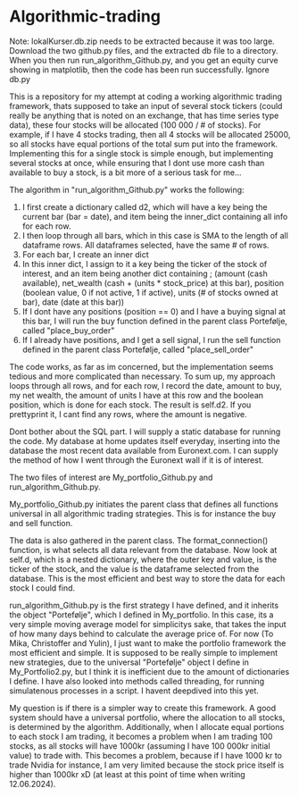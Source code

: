 # Algorithmic-trading
Note:
lokalKurser.db.zip needs to be extracted because it was too large. Download the two github.py files, and the extracted db file to a directory. When you then run run_algorithm_Github.py, and you get an equity curve showing in matplotlib, then the code has been run successfully. Ignore db.py

This is a repository for my attempt at coding a working algorithmic trading framework, thats supposed to take an input of several stock tickers (could really be anything that is noted on an exchange, that has time series type data), these four stocks will be allocated (100 000 / # of stocks). For example, if I have 4 stocks trading, then all 4 stocks will be allocated 25000, so all stocks have equal portions of the total sum put into the framework. Implementing this for a single stock is 
simple enough, but implementing several stocks at once, while ensuring that I dont use more cash than available to buy a stock, is a bit more of a serious task for me...

The algorithm in "run_algorithm_Github.py" works the following:
1. I first create a dictionary called d2, which will have a key being the current bar (bar = date), and item being the inner_dict containing all info for each row.
2. I then loop through all bars, which in this case is SMA to the length of all dataframe rows. All dataframes selected, have the same # of rows.
3. For each bar, I create an inner dict
4. In this inner dict, I assign to it a key being the ticker of the stock of interest, and an item being another dict containing ;
   (amount (cash available),
   net_wealth (cash + (units * stock_price) at this bar),
   position (boolean value, 0 if not active, 1 if active),
   units (# of stocks owned at bar), date (date at this bar))
7. If I dont have any positions (position == 0) and I have a buying signal at this bar, I will run the buy function defined in the parent class Portefølje, called "place_buy_order"
8. If I already have positions, and I get a sell signal, I run the sell function defined in the parent class Portefølje, called "place_sell_order"

The code works, as far as im concerned, but the implementation seems tedious and more complicated than necessary. To sum up, my approach loops through all rows, and for each row, I record the date, amount to buy, my net wealth, the amount of units I have at this row and the boolean position, which is done for each stock.
The result is self.d2. If you prettyprint it, I cant find any rows, where the amount is negative.


Dont bother about the SQL part. I will supply a static database for running the code. My database at home updates itself everyday, inserting into the database the most recent data available from Euronext.com. I can supply the method of how I went through the Euronext wall if it is of interest.


The two files of interest are My_portfolio_Github.py and run_algorithm_Github.py.

My_portfolio_Github.py initiates the parent class that defines all functions universal in all algorithmic trading strategies. This is for instance the buy and sell function. 

The data is also gathered in the parent class. The format_connection() function, is what selects all data relevant from the database. Now look at self.d, which is a nested dictionary, where the outer key and value, is the ticker of the stock, and the value is the dataframe selected from the database. This is the most efficient and best way to store the data for each stock I could find.


run_algorithm_Github.py is the first strategy I have defined, and it inherits the object "Portefølje", which I defined in My_portfolio. In this case, its a very simple moving average model for simplicitys sake, that takes the input of how many days behind to calculate the average price of. For now (To Mika, Christoffer and Yulin), I just want to make the portfolio framework the most efficient and simple. 
It is supposed to be really simple to implement new strategies, due to the universal "Portefølje" object I define in My_Portfolio2.py, but I think it is inefficient due to the amount of dictionaries I define. I have also looked into methods called threading, for running simulatenous processes in a script. I havent deepdived into this yet.

My question is if there is a simpler way to create this framework. A good system should have a universal portfolio, where the allocation to all stocks, is determined by the algorithm.
Additionally, when I allocate equal portions to each stock I am trading, it becomes a problem when I am trading 100 stocks, as all stocks will have 1000kr (assuming I have 100 000kr initial value) to trade with. This becomes a problem, because if I have 1000 kr to trade Nvidia for instance, I am very limited because the stock price itself is higher than 1000kr xD (at least at this point of time when writing 12.06.2024).
